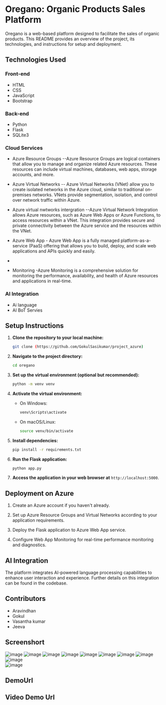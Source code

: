 # Oregano: Organic Products Sales Platform

Oregano is a web-based platform designed to facilitate the sales of organic products. This README provides an overview of the project, its technologies, and instructions for setup and deployment.

## Technologies Used

### Front-end
- HTML
- CSS
- JavaScript
- Bootstrap

### Back-end
- Python
- Flask
- SQLite3

### Cloud Services
- Azure Resource Groups --Azure Resource Groups are logical containers that allow you to manage and organize related Azure resources. These resources can include virtual machines, databases, web apps, storage accounts, and more.
  
- Azure Virtual Networks -- Azure Virtual Networks (VNet) allow you to create isolated networks in the Azure cloud, similar to traditional on-premises networks. VNets provide segmentation, isolation, and control over network traffic within Azure.

- Azure virtual nwtworks intergration --Azure Virtual Network Integration allows Azure resources, such as Azure Web Apps or Azure Functions, to access resources within a VNet. This integration provides secure and private connectivity between the Azure service and the resources within the VNet.
  
- Azure Web App - Azure Web App is a fully managed platform-as-a-service (PaaS) offering that allows you to build, deploy, and scale web applications and APIs quickly and easily.
- 
- Monitoring -Azure Monitoring is a comprehensive solution for monitoring the performance, availability, and health of Azure resources and applications in real-time.

### AI Integration
- Ai language
- AI BoT Servies

## Setup Instructions

1. **Clone the repository to your local machine:**
    ```bash
    git clone (https://github.com/GokulSasikumar/project_azure)
    ```

2. **Navigate to the project directory:**
    ```bash
    cd oregano
    ```

3. **Set up the virtual environment (optional but recommended):**
    ```bash
    python -m venv venv
    ```

4. **Activate the virtual environment:**
    - On Windows:
        ```bash
        venv\Scripts\activate
        ```
    - On macOS/Linux:
        ```bash
        source venv/bin/activate
        ```

5. **Install dependencies:**
    ```bash
    pip install -r requirements.txt
    ```

6. **Run the Flask application:**
    ```bash
    python app.py
    ```

7. **Access the application in your web browser at** `http://localhost:5000`.

## Deployment on Azure

1. Create an Azure account if you haven't already.

2. Set up Azure Resource Groups and Virtual Networks according to your application requirements.

3. Deploy the Flask application to Azure Web App service.

4. Configure Web App Monitoring for real-time performance monitoring and diagnostics.

## AI Integration

The platform integrates AI-powered language processing capabilities to enhance user interaction and experience. Further details on this integration can be found in the codebase.

## Contributors

- Aravindhan
- Gokul
- Vasantha kumar
- Jeeva


## Screenshort
![image](https://github.com/GokulSasikumar/project_azure/assets/153825084/3fc0c4fe-b636-4f86-8311-c281cfeec30b)
![image](https://github.com/GokulSasikumar/project_azure/assets/153825084/ec23cc5d-6871-45ba-b1b9-559b078a310f)
![image](https://github.com/GokulSasikumar/project_azure/assets/153825084/0b6450ef-0be6-4e14-8711-5396a877c73e)
![image](https://github.com/GokulSasikumar/project_azure/assets/153825084/5395a83d-9342-4b44-af25-4ce70490c11a)
![image](https://github.com/GokulSasikumar/project_azure/assets/153825084/d1b3834a-e6a9-411a-b447-bd4dda9a516c)
![image](https://github.com/GokulSasikumar/project_azure/assets/153825084/9d905f35-4410-4314-8102-40e9e06099f1)
![image](https://github.com/GokulSasikumar/project_azure/assets/153825084/1f3e83d2-a32a-4cab-ac5c-64503da7fe36)
![image](https://github.com/GokulSasikumar/project_azure/assets/153825084/5fafb263-08a8-4038-be4e-63f690a73dbe)
![image](https://github.com/GokulSasikumar/project_azure/assets/153825084/1e32add8-93bb-4045-9bb6-6a1455415e76)\
![image](https://github.com/GokulSasikumar/project_azure/assets/153825084/682b7768-6073-464d-944b-a66ccaa516da)













## DemoUrl

## Video Demo Url

